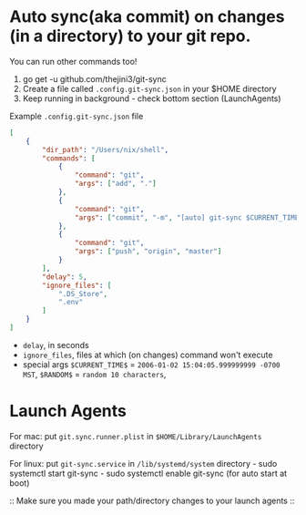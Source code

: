# Auto sync(aka commit) on changes (in a directory) to your git repo.

You can run other commands too!

1. go get -u github.com/thejini3/git-sync
2. Create a file called `.config.git-sync.json` in your $HOME directory
3. Keep running in background - check bottom section (LaunchAgents)

Example `.config.git-sync.json` file

```json
[
    {
        "dir_path": "/Users/nix/shell",
        "commands": [
            {
                "command": "git",
                "args": ["add", "."]
            },
            {
                "command": "git",
                "args": ["commit", "-m", "[auto] git-sync $CURRENT_TIME$"]
            },
            {
                "command": "git",
                "args": ["push", "origin", "master"]
            }
        ],
        "delay": 5,
        "ignore_files": [
            ".DS_Store",
            ".env"
        ]
    }
]
```

- `delay`, in seconds
- `ignore_files`, files at which (on changes) command won't execute
- special args `$CURRENT_TIME$` = `2006-01-02 15:04:05.999999999 -0700 MST`, `$RANDOM$` = `random 10 characters`,

# Launch Agents

For mac: put `git.sync.runner.plist` in `$HOME/Library/LaunchAgents` directory

For linux: put `git-sync.service` in `/lib/systemd/system` directory
	- sudo systemctl start git-sync
	- sudo systemctl enable git-sync (for auto start at boot)

:: Make sure you made your path/directory changes to your launch agents ::



